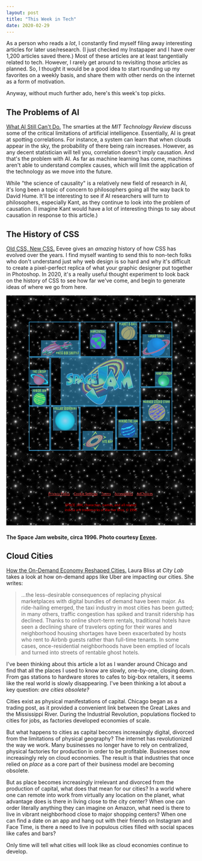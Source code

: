 ```yaml
---
layout: post
title: "This Week in Tech"
date: 2020-02-29
---
```


As a person who reads a *lot*, I constantly find myself filing away interesting articles for later use/research. (I just checked my Instapaper and I have over 1,200 articles saved there.) Most of these articles are at least tangentially related to tech. However, I rarely get around to revisiting those articles as planned. So, I thought it would be a good idea to start rounding up my favorites on a weekly basis, and share them with other nerds on the internet as a form of motivation. 

Anyway, without much further ado, here's this week's top picks.

## The Problems of AI

[What AI Still Can't Do.](https://www.technologyreview.com/s/615189/what-ai-still-cant-do/) The smarties at the *MIT Technology Review* discuss some of the critical limitations of artificial intelligence. Essentially, AI is great at spotting correlations. For instance, a system can learn that when clouds appear in the sky, the probability of there being rain increases. However, as any decent statistician will tell you, correlation doesn't imply causation. And that's the problem with AI. As far as machine learning has come, machines aren't able to understand complex causes, which will limit the application of the technology as we move into the future. 

While "the science of causality" is a relatively new field of research in AI, it's long been a topic of concern to philosophers going all the way back to David Hume. It'll be interesting to see if AI researchers will turn to philosophers, especially Kant, as they continue to look into the problem of causation. (I imagine Kant would have a lot of interesting things to say about causation in response to this article.) 

## The History of CSS

[Old CSS, New CSS.](https://eev.ee/blog/2020/02/01/old-css-new-css/) Eevee gives an *amazing* history of how CSS has evolved over the years. I find myself wanting to send this to non-tech folks who don't understand just why web design is so hard and why it's difficult to create a pixel-perfect replica of what your graphic designer put together in Photoshop. In 2020, it's a really useful thought experiment to look back on the history of CSS to see how far we've come, and begin to generate ideas of where we go from here. 

<img src="/blog/assets/space-jam-landing-table-cells.png" class="post-image" alt="A screen capture of the Space Jam website, created around 1996, before the development of CSS.">

#### The Space Jam website, circa 1996. Photo courtesy [Eevee](http://eev.ee).

## Cloud Cities
[How the On-Demand Economy Reshaped Cities.](https://www.citylab.com/life/2019/12/decade-in-review-data-trends-smart-cities-tech-surveillance/603679/) Laura Bliss at *City Lab* takes a look at how on-demand apps like Uber are impacting our cities. She writes: 
>...the less-desirable consequences of replacing physical marketplaces with digital bundles of demand have been major. As ride-hailing emerged, the taxi industry in most cities has been gutted; in many others, traffic congestion has spiked and transit ridership has declined. Thanks to online short-term rentals, traditional hotels have seen a declining share of travelers opting for their wares and neighborhood housing shortages have been exacerbated by hosts who rent to Airbnb guests rather than full-time tenants. In some cases, once-residential neighborhoods have been emptied of locals and turned into streets of rentable ghost hotels.

I've been thinking about this article a lot as I wander around Chicago and find that all the places I used to know are slowly, one-by-one, closing down. From gas stations to hardware stores to cafes to big-box retailers, it seems like the real world is slowly disappearing. I've been thinking a lot about a key question: *are cities obsolete?* 

Cities exist as physical manifestations of capital. Chicago began as a trading post, as it provided a convenient link between the Great Lakes and the Mississippi River. During the Industrial Revolution, populations flocked to cities for jobs, as factories developed economies of scale. 

But what happens to cities as capital becomes increasingly digital, divorced from the limitations of physical geography? The internet has revolutionized the way we work. Many businesses no longer have to rely on centralized, physical factories for production in order to be profitable. Businesses now increasingly rely on cloud economies. The result is that industries that once relied on *place* as a core part of their business model are becoming obsolete. 

But as place becomes increasingly irrelevant and divorced from the production of capital, what does that mean for our cities? In a world where one can remote into work from virtually any location on the planet, what advantage does is there in living close to the city center? When one can order literally anything they can imagine on Amazon, what need is there to live in vibrant neighborhood close to major shopping centers? When one can find a date on an app and hang out with their friends on Instagram and Face Time, is there a need to live in populous cities filled with social spaces like cafes and bars? 

Only time will tell what cities will look like as cloud economies continue to develop.



